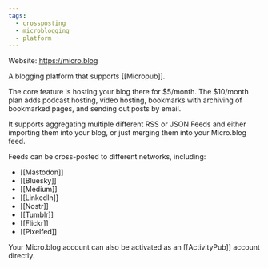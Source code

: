 ```yaml
---
tags:
  - crossposting
  - microblogging
  - platform
---
```

Website: <https://micro.blog>

A blogging platform that supports [[Micropub]]. 

The core feature is hosting your blog there for $5/month. The $10/month plan adds podcast hosting, video hosting, bookmarks with archiving of bookmarked pages, and sending out posts by email.

It supports aggregating multiple different RSS or JSON Feeds and either importing them into your blog, or just merging them into your Micro.blog feed. 

Feeds can be cross-posted to different networks, including:

* [[Mastodon]]
* [[Bluesky]]
* [[Medium]]
* [[LinkedIn]]
* [[Nostr]]
* [[Tumblr]]
* [[Flickr]]
* [[Pixelfed]]

Your Micro.blog account can also be activated as an [[ActivityPub]] account directly.